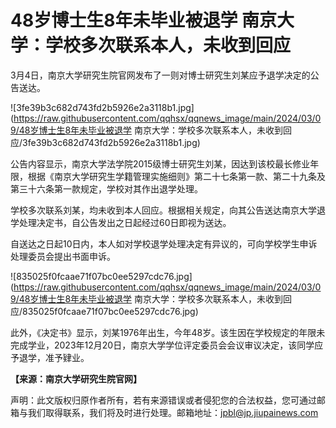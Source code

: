 # 48岁博士生8年未毕业被退学 南京大学：学校多次联系本人，未收到回应

3月4日，南京大学研究生院官网发布了一则对博士研究生刘某应予退学决定的公告送达。

![3fe39b3c682d743fd2b5926e2a3118b1.jpg](https://raw.githubusercontent.com/qqhsx/qqnews_image/main/2024/03/09/48岁博士生8年未毕业被退学 南京大学：学校多次联系本人，未收到回应/3fe39b3c682d743fd2b5926e2a3118b1.jpg)

公告内容显示，南京大学法学院2015级博士研究生刘某，因达到该校最长修业年限，根据《南京大学研究生学籍管理实施细则》第二十七条第一款、第二十九条及第三十六条第一款规定，学校对其作出退学处理。

学校多次联系刘某，均未收到本人回应。根据相关规定，向其公告送达南京大学退学处理决定书，自公告发出之日起经过60日即视为送达。

自送达之日起10日内，本人如对学校退学处理决定有异议的，可向学校学生申诉处理委员会提出书面申诉。

![835025f0fcaae71f07bc0ee5297cdc76.jpg](https://raw.githubusercontent.com/qqhsx/qqnews_image/main/2024/03/09/48岁博士生8年未毕业被退学 南京大学：学校多次联系本人，未收到回应/835025f0fcaae71f07bc0ee5297cdc76.jpg)

此外，《决定书》显示，刘某1976年出生，今年48岁。该生因在学校规定的年限未完成学业，2023年12月20日，南京大学学位评定委员会会议审议决定，该同学应予退学，准予肄业。

**【来源：南京大学研究生院官网】**

声明：此文版权归原作者所有，若有来源错误或者侵犯您的合法权益，您可通过邮箱与我们取得联系，我们将及时进行处理。邮箱地址：jpbl@jp.jiupainews.com


